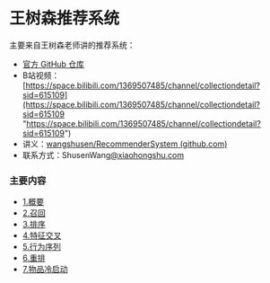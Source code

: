 # 王树森推荐系统

主要来自王树森老师讲的推荐系统：

- [官方 GitHub 仓库](https://github.com/wangshusen/RecommenderSystem "官方 GitHub 仓库")
- B站视频：[https://space.bilibili.com/1369507485/channel/collectiondetail?sid=615109](https://space.bilibili.com/1369507485/channel/collectiondetail?sid=615109 "https://space.bilibili.com/1369507485/channel/collectiondetail?sid=615109")
- 讲义：[wangshusen/RecommenderSystem (github.com)](https://github.com/wangshusen/RecommenderSystem "wangshusen/RecommenderSystem (github.com)")
- 联系方式：ShusenWang[@xiaohongshu.com](/xiaohongshu.com "@xiaohongshu.com")

### 主要内容

- [1.概要](/docs/rec/1.概要.md)
- [2.召回](/docs/rec/2.召回.md)
- [3.排序](/docs/rec/3.排序.md)
- [4.特征交叉](/docs/rec/4.特征交叉.md)
- [5.行为序列](/docs/rec/5.行为序列.md)
- [6.重排](/docs/rec/6.重排.md)
- [7.物品冷启动](/docs/rec/7.物品冷启动.md)

